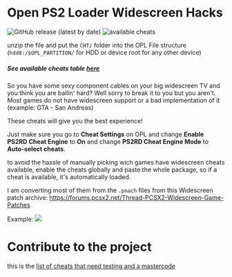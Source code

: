 # Open PS2 Loader Widescreen Hacks

![GitHub release (latest by date)](https://img.shields.io/github/downloads/PS2-Widescreen/OPL-Widescreen-Cheats/Latest/total?label=Downloads)
![available cheats](https://img.shields.io/github/directory-file-count/PS2-Widescreen/OPL-Widescreen-Cheats/CHT?color=gree&extension=cht&label=Available%20cheats&type=file)

unzip the file and put the `CHT/` folder into the OPL File structure (`hdd0:/$OPL_PARTITION/` for HDD or device root for any other device)

##### See available cheats table [here](https://github.com/PS2-Widescreen/OPL-Widescreen-Cheats/blob/main/cheat_list.MD)

So you have some sexy component cables on your big widescreen TV and you think you are ballin' hard?
Well sorry to break it to you but you aren't.
Most games do not have widescreen support or a bad implementation of it (example: GTA - San Andreas)


These cheats will give you the best experience!

Just make sure you go to __Cheat Settings__ on OPL and change __Enable PS2RD Cheat Engine__ to __On__ and change __PS2RD Cheat Engine Mode__ to __Auto-select cheats__.

to avoid the hassle of manually picking wich games have widescreen cheats available, enable the cheats globally and paste the whole package, so if a cheat is available, it's automatically loaded.

I am converting most of them from the `.pnach` files from this Widescreen patch archive:
https://forums.pcsx2.net/Thread-PCSX2-Widescreen-Game-Patches

Example:
<img src="https://i.imgur.com/gYElt.giff">

# Contribute to the project

this is the [list of cheats that need testing and a mastercode](https://github.com/PS2-Widescreen/OPL-Widescreen-Cheats/blob/Latest/MISSING_MASTERCODE.TSV)

